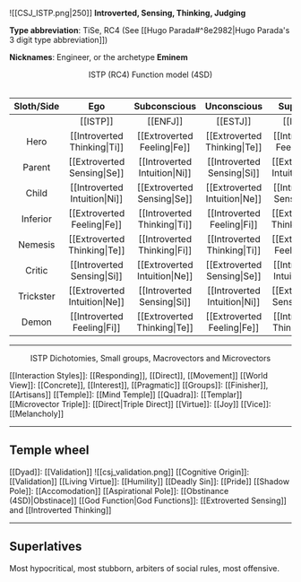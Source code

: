 ![[CSJ_ISTP.png|250]]
**Introverted, Sensing, Thinking, Judging**

**Type abbreviation**: TiSe, RC4 (See [[Hugo Parada#^8e2982|Hugo Parada's 3 digit type abbreviation]])

**Nicknames**: Engineer, or the archetype **Eminem**

<center>ISTP (RC4) Function model (4SD)</center>
<br>

| Sloth/Side | Ego | Subconscious | Unconscious | SuperEgo |
| :--: | :--: | :--: | :--: | :--: |
| | [[ISTP]] | [[ENFJ]] | [[ESTJ]] | [[INFP]] |
| Hero | [[Introverted Thinking\|Ti]] | [[Extroverted Feeling\|Fe]] | [[Extroverted Thinking\|Te]] | [[Introverted Feeling\|Fi]] |
| Parent | [[Extroverted Sensing\|Se]] | [[Introverted Intuition\|Ni]] | [[Introverted Sensing\|Si]] | [[Extroverted Intuition\|Ne]] |
| Child | [[Introverted Intuition\|Ni]] | [[Extroverted Sensing\|Se]] | [[Extroverted Intuition\|Ne]] | [[Introverted Sensing\|Si]] |
| Inferior | [[Extroverted Feeling\|Fe]] | [[Introverted Thinking\|Ti]] | [[Introverted Feeling\|Fi]] | [[Extroverted Thinking\|Te]] |
| Nemesis | [[Extroverted Thinking\|Te]] | [[Introverted Thinking\|Fi]] | [[Introverted Thinking\|Ti]] | [[Extroverted Feeling\|Fe]] |
| Critic | [[Introverted Sensing\|Si]] | [[Extroverted Intuition\|Ne]] | [[Extroverted Sensing\|Se]] | [[Introverted Intuition\|Ni]] |
| Trickster | [[Extroverted Intuition\|Ne]] | [[Introverted Sensing\|Si]] | [[Introverted Intuition\|Ni]] | [[Extroverted Sensing\|Se]] |
| Demon | [[Introverted Feeling\|Fi]] | [[Extroverted Thinking\|Te]] | [[Extroverted Feeling\|Fe]] | [[Introverted Thinking\|Ti]] |

---
<center>ISTP Dichotomies, Small groups, Macrovectors and Microvectors</center>

[[Interaction Styles]]: [[Responding]], [[Direct]], [[Movement]]
[[World View]]: [[Concrete]], [[Interest]], [[Pragmatic]]
[[Groups]]: [[Finisher]], [[Artisans]]
[[Temple]]: [[Mind Temple]]
[[Quadra]]: [[Templar]]
[[Microvector Triple]]: [[Direct|Triple Direct]]
[[Virtue]]: [[Joy]]
[[Vice]]: [[Melancholy]]

---
## Temple wheel

[[Dyad]]: [[Validation]]
![[csj_validation.png]]
[[Cognitive Origin]]: [[Validation]]
[[Living Virtue]]: [[Humility]]
[[Deadly Sin]]: [[Pride]]
[[Shadow Pole]]: [[Accomodation]]
[[Aspirational Pole]]: [[Obstinance (4SD)|Obstinace]]
[[God Function|God Functions]]: [[Extroverted Sensing]] and [[Introverted Thinking]]

---
## Superlatives

Most hypocritical, most stubborn, arbiters of social rules, most offensive.